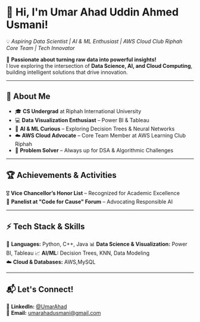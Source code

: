 
# **👋 Hi, I'm Umar Ahad Uddin Ahmed Usmani!**  
💡 *Aspiring Data Scientist | AI & ML Enthusiast | AWS Cloud Club Riphah Core Team | Tech Innovator*  

🚀 **Passionate about turning raw data into powerful insights!**  
I love exploring the intersection of **Data Science, AI, and Cloud Computing**, building intelligent solutions that drive innovation.  

---

## 🌟 **About Me**  
- 🎓 **CS Undergrad** at Riphah International University  
- 💻 **Data Visualization Enthusiast** – Power BI & Tableau   
- 🤖 **AI & ML Curious** – Exploring Decision Trees & Neural Networks  
- ☁️ **AWS Cloud Advocate** – Core Team Member at AWS Learning Club Riphah  
- 🎯 **Problem Solver** – Always up for DSA & Algorithmic Challenges  

---

## 🏆 **Achievements & Activities**  
🎖️ **Vice Chancellor’s Honor List** – Recognized for Academic Excellence     
📢 **Panelist at "Code for Cause" Forum** – Advocating Responsible AI  

---

## ⚡ **Tech Stack & Skills**  
🚀 **Languages:** Python, C++, Java
📊 **Data Science & Visualization:** Power BI, Tableau 
📈 **AI/ML:** Decision Trees, KNN, Data Modeling  
☁️ **Cloud & Databases:** AWS,MySQL  


---

## 📬 **Let's Connect!**  
💼 **LinkedIn:** [@UmarAhad](https://www.linkedin.com/in/umar-ahad-uddin-ahmed-usmani-0a9181228/)  
📧 **Email:** [umarahadusmani@gmail.com](#)  

